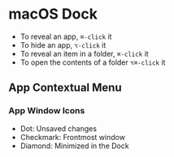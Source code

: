# macOS Dock

- To reveal an app, `⌘-click` it
- To hide an app, `⌥-click` it
- To reveal an item in a folder, `⌘-click` it
- To open the contents of a folder `⌥⌘-click` it

## App Contextual Menu

### App Window Icons

- Dot: Unsaved changes
- Checkmark: Frontmost window
- Diamond: Minimized in the Dock

